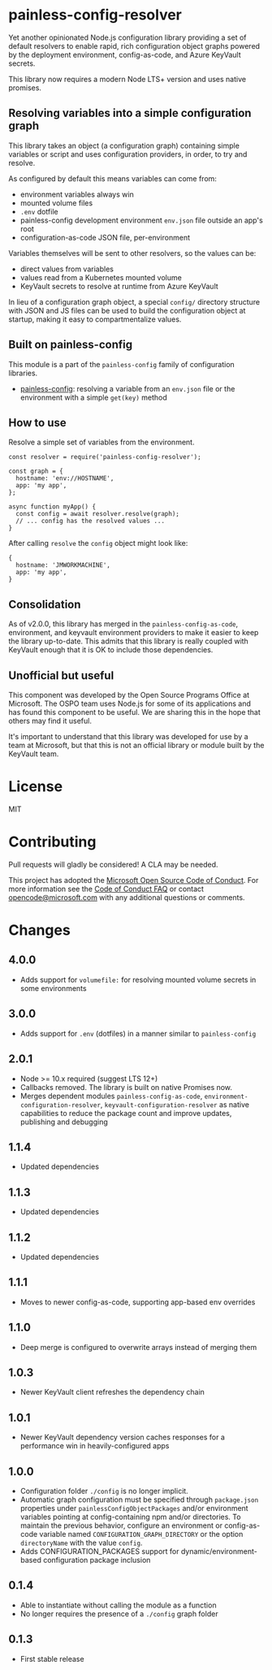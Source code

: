 # painless-config-resolver

Yet another opinionated Node.js configuration library providing a set of default resolvers to enable rapid, rich configuration object graphs powered by the deployment environment, config-as-code, and Azure KeyVault secrets.

This library now requires a modern Node LTS+ version and uses native promises.

## Resolving variables into a simple configuration graph

This library takes an object (a configuration graph) containing simple variables or
script and uses configuration providers, in order, to try and resolve.

As configured by default this means variables can come from:

- environment variables always win
- mounted volume files
- `.env` dotfile
- painless-config development environment `env.json` file outside an app's root
- configuration-as-code JSON file, per-environment

Variables themselves will be sent to other resolvers, so the values can be:

- direct values from variables
- values read from a Kubernetes mounted volume
- KeyVault secrets to resolve at runtime from Azure KeyVault

In lieu of a configuration graph object, a special `config/` directory structure
with JSON and JS files can be used to build the configuration object at startup,
making it easy to compartmentalize values.

## Built on painless-config

This module is a part of the `painless-config` family of configuration libraries.

- [painless-config](https://github.com/Microsoft/painless-config): resolving a variable from an `env.json` file or the environment with a simple `get(key)` method

## How to use

Resolve a simple set of variables from the environment.

```
const resolver = require('painless-config-resolver');

const graph = {
  hostname: 'env://HOSTNAME',
  app: 'my app',
};

async function myApp() {
  const config = await resolver.resolve(graph);
  // ... config has the resolved values ...
}
```

After calling `resolve` the `config` object might look like:

```
{
  hostname: 'JMWORKMACHINE',
  app: 'my app',
}
```

## Consolidation

As of v2.0.0, this library has merged in the `painless-config-as-code`, environment, and keyvault 
environment providers to make it easier to keep the library up-to-date. This admits that this library
is really coupled with KeyVault enough that it is OK to include those dependencies.

## Unofficial but useful

This component was developed by the Open Source Programs Office at Microsoft. The OSPO team
uses Node.js for some of its applications and has found this component to be useful. We are
sharing this in the hope that others may find it useful.

It's important to understand that this library was developed for use by a team at Microsoft, but
that this is not an official library or module built by the KeyVault team.

# License

MIT

# Contributing

Pull requests will gladly be considered! A CLA may be needed.

This project has adopted the [Microsoft Open Source Code of
Conduct](https://opensource.microsoft.com/codeofconduct/).
For more information see the [Code of Conduct
FAQ](https://opensource.microsoft.com/codeofconduct/faq/) or
contact [opencode@microsoft.com](mailto:opencode@microsoft.com)
with any additional questions or comments.

# Changes

## 4.0.0

- Adds support for `volumefile:` for resolving mounted volume secrets in some environments

## 3.0.0

- Adds support for `.env` (dotfiles) in a manner similar to `painless-config`

## 2.0.1

- Node >= 10.x required (suggest LTS 12+)
- Callbacks removed. The library is built on native Promises now.
- Merges dependent modules `painless-config-as-code`, `environment-configuration-resolver`, `keyvault-configuration-resolver` as native capabilities to reduce the package count and improve updates, publishing and debugging

## 1.1.4

- Updated dependencies

## 1.1.3

- Updated dependencies

## 1.1.2

- Updated dependencies

## 1.1.1

- Moves to newer config-as-code, supporting app-based env overrides

## 1.1.0

- Deep merge is configured to overwrite arrays instead of merging them

## 1.0.3

- Newer KeyVault client refreshes the dependency chain

## 1.0.1

- Newer KeyVault dependency version caches responses for a performance win in heavily-configured apps

## 1.0.0

- Configuration folder `./config` is no longer implicit.
- Automatic graph configuration must be specified through `package.json` properties under `painlessConfigObjectPackages` and/or environment variables pointing at config-containing npm and/or directories. To maintain the previous behavior, configure an environment or config-as-code variable named `CONFIGURATION_GRAPH_DIRECTORY` or the option `directoryName` with the value `config`.
- Adds CONFIGURATION_PACKAGES support for dynamic/environment-based configuration package inclusion

## 0.1.4

- Able to instantiate without calling the module as a function
- No longer requires the presence of a `./config` graph folder

## 0.1.3

- First stable release
